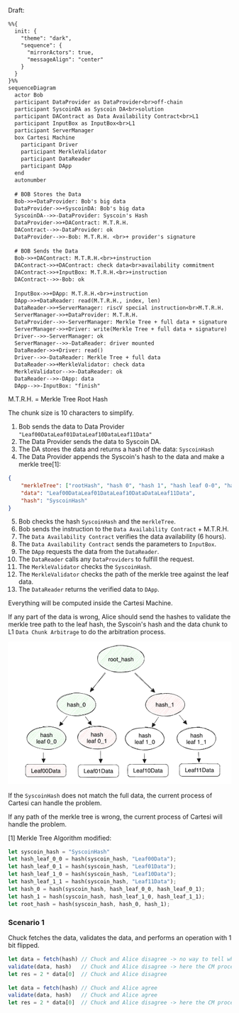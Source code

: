 Draft:

<!-- ![Alt text](images/cartesi_proposal_Syscoin_Draft.png) -->

```mermaid
%%{
  init: {
    "theme": "dark",
    "sequence": {
      "mirrorActors": true,
      "messageAlign": "center"
    }
  }
}%%
sequenceDiagram
  actor Bob
  participant DataProvider as DataProvider<br>off-chain
  participant SyscoinDA as Syscoin DA<br>solution
  participant DAContract as Data Availability Contract<br>L1
  participant InputBox as InputBox<br>L1
  participant ServerManager
  box Cartesi Machine
    participant Driver
    participant MerkleValidator
    participant DataReader
    participant DApp
  end
  autonumber

  # BOB Stores the Data
  Bob->>+DataProvider: Bob's big data
  DataProvider->>+SyscoinDA: Bob's big data
  SyscoinDA-->>-DataProvider: Syscoin's Hash
  DataProvider->>+DAContract: M.T.R.H.
  DAContract-->>-DataProvider: ok
  DataProvider-->>-Bob: M.T.R.H. <br>+ provider's signature
  
  # BOB Sends the Data
  Bob->>+DAContract: M.T.R.H.<br>+instruction
  DAContract->>+DAContract: check data<br>availability commitment
  DAContract->>+InputBox: M.T.R.H.<br>+instruction
  DAContract-->>-Bob: ok

  InputBox->>+DApp: M.T.R.H.<br>+instruction
  DApp->>+DataReader: read(M.T.R.H., index, len)
  DataReader->>+ServerManager: riscV special instruction<br>M.T.R.H.
  ServerManager->>+DataProvider: M.T.R.H.
  DataProvider-->>-ServerManager: Merkle Tree + full data + signature
  ServerManager->>+Driver: write(Merkle Tree + full data + signature)
  Driver-->>-ServerManager: ok
  ServerManager-->>-DataReader: driver mounted
  DataReader->>+Driver: read()
  Driver-->>-DataReader: Merkle Tree + full data
  DataReader->>+MerkleValidator: check data
  MerkleValidator-->>-DataReader: ok
  DataReader-->>-DApp: data
  DApp-->>-InputBox: "finish"
```
M.T.R.H. = Merkle Tree Root Hash

The chunk size is 10 characters to simplify.

1. Bob sends the data to Data Provider `"Leaf00DataLeaf01DataLeaf10DataLeaf11Data"`
2. The Data Provider sends the data to Syscoin DA.
3. The DA stores the data and returns a hash of the data: `SyscoinHash`
4. The Data Provider appends the Syscoin's hash to the data and make a merkle tree[1]:
```json
{
    "merkleTree": ["rootHash", "hash 0", "hash 1", "hash leaf 0-0", "hash leaf 0-1", "hash leaf 1-0", "hash leaf 1-1"],
    "data": "Leaf00DataLeaf01DataLeaf10DataDataLeaf11Data",
    "hash": "SyscoinHash"
}
```
5. Bob checks the hash `SyscoinHash` and the `merkleTree`.
6. Bob sends the instruction to the `Data Availability Contract` + M.T.R.H.
7. The `Data Availability Contract` verifies the data availability (6 hours).
8. The `Data Availability Contract` sends the parameters to `InputBox`.
9. The `DApp` requests the data from the `DataReader`.
10. The `DataReader` calls any `DataProviders` to fulfill the request.
11. The `MerkleValidator` checks the `SyscoinHash`.
12. The `MerkleValidator` checks the path of the merkle tree against the leaf data.
13. The `DataReader` returns the verified data to `DApp`.

Everything will be computed inside the Cartesi Machine.

If any part of the data is wrong, Alice should send the hashes to validate the merkle tree path to the leaf hash, the Syscoin's hash and the data chunk to L1 `Data Chunk Arbitrage` to do the arbitration process.

![Alt text](image.png)

If the `SyscoinHash` does not match the full data, the current process of Cartesi can handle the problem.

If any path of the merkle tree is wrong, the current process of Cartesi will handle the problem.

[1] Merkle Tree Algorithm modified:
```rs
let syscoin_hash = "SyscoinHash"
let hash_leaf_0_0 = hash(syscoin_hash, "Leaf00Data");
let hash_leaf_0_1 = hash(syscoin_hash, "Leaf01Data");
let hash_leaf_1_0 = hash(syscoin_hash, "Leaf10Data");
let hash_leaf_1_1 = hash(syscoin_hash, "Leaf11Data");
let hash_0 = hash(syscoin_hash, hash_leaf_0_0, hash_leaf_0_1);
let hash_1 = hash(syscoin_hash, hash_leaf_1_0, hash_leaf_1_1);
let root_hash = hash(syscoin_hash, hash_0, hash_1);
```

### Scenario 1

Chuck fetches the data, validates the data, and performs an operation with 1 bit flipped.

```js
let data = fetch(hash) // Chuck and Alice disagree -> no way to tell who is correct
validate(data, hash)   // Chuck and Alice disagree -> here the CM process will handle the problem
let res = 2 * data[0]  // Chuck and Alice disagree
```

```js
let data = fetch(hash) // Chuck and Alice agree
validate(data, hash)   // Chuck and Alice agree
let res = 2 * data[0]  // Chuck and Alice disagree -> here the CM process will handle the problem
```
